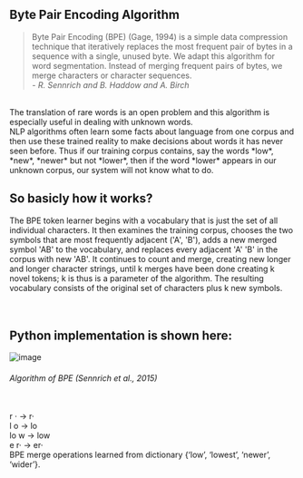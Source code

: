 ## Byte Pair Encoding Algorithm

> Byte Pair Encoding (BPE) (Gage, 1994) is a simple data compression technique that iteratively replaces the most frequent pair of bytes in a sequence with a single, unused byte. We adapt this
algorithm for word segmentation. Instead of merging frequent pairs of bytes, we merge characters or
character sequences.\
*- R. Sennrich and B. Haddow and A. Birch*
<br />
The translation of rare words is an open problem and this algorithm is especially useful in dealing with unknown words.
<br />
NLP algorithms often learn some facts about language from one corpus and then use these trained reality to make decisions about words it has never seen before.
Thus if our training corpus contains, say the words *low*, *new*, *newer* but not *lower*, then if the word *lower* appears in our unknown corpus,
our system will not know what to do.
<br />

## So basicly how it works?

The BPE token learner begins with a vocabulary that is just the set of all individual characters. It then examines the training corpus, chooses the two symbols that
are most frequently adjacent ('A', 'B'), adds a new merged symbol 'AB' to the vocabulary, and replaces every adjacent 'A' 'B' in the corpus with new 'AB'. It continues
to count and merge, creating new longer and longer character strings, until k merges have been done creating k novel tokens; k is thus is a parameter of the algorithm.
The resulting vocabulary consists of the original set of characters plus k new symbols.
<br />
<br />
<br />
## Python implementation is shown here:
![image](https://user-images.githubusercontent.com/44132720/132998438-652e3257-d11b-48a2-bfd0-57aaa5446373.png)
###### Algorithm of BPE (Sennrich et al., 2015)
<br />
r · → r·
<br />
l o → lo    <br />
lo w → low    <br />
e r· → er·       <br />
BPE merge operations learned from dictionary {‘low’, ‘lowest’, ‘newer’, ‘wider’}.
